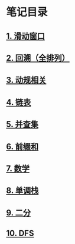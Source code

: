 # 笔记目录

## [1. 滑动窗口](%E6%BB%91%E5%8A%A8%E7%AA%97%E5%8F%A3.md)

## [2. 回溯（全排列）](%E5%9B%9E%E6%BA%AF.md)

## [3. 动规相关](%E5%8A%A8%E8%A7%84.md)

## [4. 链表](%E9%93%BE%E8%A1%A8.md)

## [5. 并查集](%E5%B9%B6%E6%9F%A5%E9%9B%86.md)

## [6. 前缀和](%E5%89%8D%E7%BC%80%E5%92%8C.md)

## [7. 数学](%E6%95%B0%E5%AD%A6.md)

## [8. 单调栈](%E5%8D%95%E8%B0%83%E6%A0%88.md)

## [9. 二分](%E4%BA%8C%E5%88%86.md)

## [10. DFS](DFS.md)
